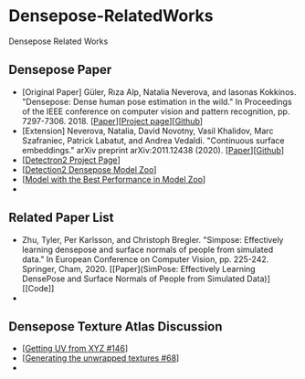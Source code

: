 # Densepose-RelatedWorks
Densepose Related Works

## Densepose Paper
- [Original Paper] Güler, Rıza Alp, Natalia Neverova, and Iasonas Kokkinos. "Densepose: Dense human pose estimation in the wild." In Proceedings of the IEEE conference on computer vision and pattern recognition, pp. 7297-7306. 2018. [[Paper](https://openaccess.thecvf.com/content_cvpr_2018/papers/Guler_DensePose_Dense_Human_CVPR_2018_paper.pdf)][[Project page](http://densepose.org/)][[Github](https://github.com/facebookresearch/DensePose)]
- [Extension] Neverova, Natalia, David Novotny, Vasil Khalidov, Marc Szafraniec, Patrick Labatut, and Andrea Vedaldi. "Continuous surface embeddings." arXiv preprint arXiv:2011.12438 (2020). [[Paper](https://arxiv.org/abs/2011.12438)][[Github](https://github.com/facebookresearch/detectron2/blob/main/projects/DensePose/doc/DENSEPOSE_CSE.md)]
- [[Detectron2 Project Page](https://github.com/facebookresearch/detectron2/tree/main/projects/DensePose)]
- [[Detection2 Densepose Model Zoo]( https://github.com/facebookresearch/detectron2/blob/main/projects/DensePose/doc/DENSEPOSE_IUV.md#ModelZoo)]
- [[Model with the Best Performance in Model Zoo](https://github.com/facebookresearch/detectron2/blob/main/projects/DensePose/doc/DENSEPOSE_IUV.md#-improved-baselines-deeplabv3-head)]
- 

## Related Paper List
- Zhu, Tyler, Per Karlsson, and Christoph Bregler. "Simpose: Effectively learning densepose and surface normals of people from simulated data." In European Conference on Computer Vision, pp. 225-242. Springer, Cham, 2020. [[Paper](SimPose: Effectively Learning DensePose and Surface Normals of People from Simulated Data)][[Code]]
- 


## Densepose Texture Atlas Discussion
- [[Getting UV from XYZ #146](https://github.com/facebookresearch/DensePose/issues/146#issuecomment-464469641)]
- [[Generating the unwrapped textures #68](https://github.com/facebookresearch/DensePose/issues/68)]
- 

